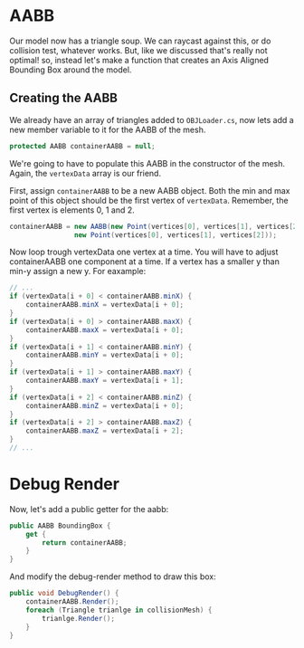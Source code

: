 # AABB

Our model now has a triangle soup. We can raycast against this, or do collision test, whatever works. But, like we discussed that's really not optimal! so, instead let's make a function that creates an Axis Aligned Bounding Box around the model.

## Creating the AABB

We already have an array of triangles added to ```OBJLoader.cs```, now lets add a new member variable to it for the AABB of the mesh.

```cs
protected AABB containerAABB = null;
```

We're going to have to populate this AABB in the constructor of the mesh. Again, the ```vertexData``` array is our friend. 

First, assign ```containerAABB``` to be a new AABB object. Both the min and max point of this object should be the first vertex of ```vertexData```. Remember, the first vertex is elements 0, 1 and 2.

```cs
containerAABB = new AABB(new Point(vertices[0], vertices[1], vertices[2]),
                new Point(vertices[0], vertices[1], vertices[2]));
```

Now loop trough vertexData one vertex at a time. You will have to adjust containerAABB one component at a time. If a vertex has a smaller y than min-y assign a new y. For eaxample:

```cs
// ...
if (vertexData[i + 0] < containerAABB.minX) {
    containerAABB.minX = vertexData[i + 0];
}
if (vertexData[i + 0] > containerAABB.maxX) {
    containerAABB.maxX = vertexData[i + 0];
}
if (vertexData[i + 1] < containerAABB.minY) {
    containerAABB.minY = vertexData[i + 0];
}
if (vertexData[i + 1] > containerAABB.maxY) {
    containerAABB.maxY = vertexData[i + 1];
}
if (vertexData[i + 2] < containerAABB.minZ) {
    containerAABB.minZ = vertexData[i + 0];
}
if (vertexData[i + 2] > containerAABB.maxZ) {
    containerAABB.maxZ = vertexData[i + 2];
}
// ...
```

# Debug Render

Now, let's add a public getter for the aabb:

```cs
public AABB BoundingBox {
    get {
        return containerAABB;
    }
}
```

And modify the debug-render method to draw this box:

```cs
public void DebugRender() {
    containerAABB.Render();
    foreach (Triangle trianlge in collisionMesh) {
        trianlge.Render();
    }
}
```